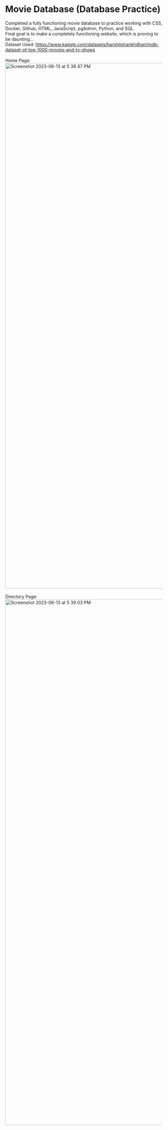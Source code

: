 # Movie Database (Database Practice)
Completed a fully functioning movie database to practice working with CSS, Docker, Github, HTML, JavaScript, pgAdmin, Python, and SQL. 
<br>Final goal is to make a completely functioning website, which is proving to be daunting...
<br>Dataset Used: https://www.kaggle.com/datasets/harshitshankhdhar/imdb-dataset-of-top-1000-movies-and-tv-shows 
<br>
<br>
Home Page:
<img width="1678" alt="Screenshot 2023-06-13 at 5 38 47 PM" src="https://github.com/orangepulpsucks/MovieDatabasePrac/assets/42681894/152995ac-0c73-49df-88f1-9f532423c617">
<br>
<br>
Directory Page:
<img width="1679" alt="Screenshot 2023-06-13 at 5 39 03 PM" src="https://github.com/orangepulpsucks/MovieDatabasePrac/assets/42681894/62a5675c-5bd4-4f6d-89e2-98eaedb84b30">
